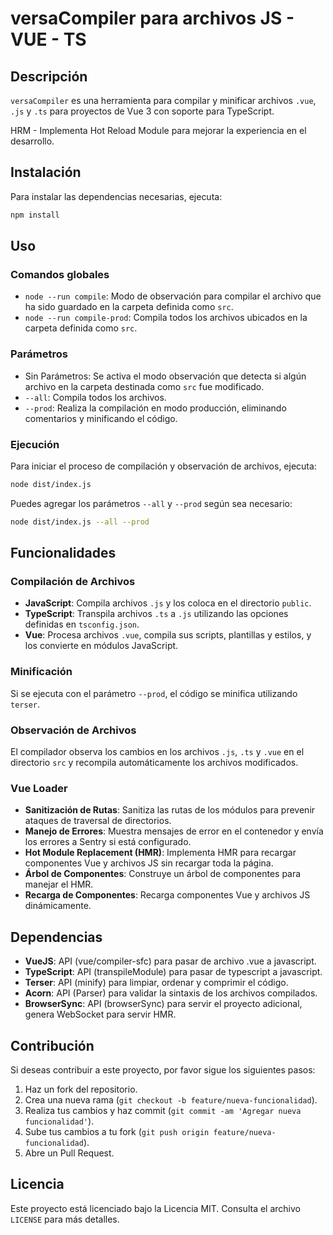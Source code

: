 # versaCompiler para archivos JS - VUE - TS

## Descripción

`versaCompiler` es una herramienta para compilar y minificar archivos `.vue`, `.js` y `.ts` para proyectos de Vue 3 con soporte para TypeScript.

HRM - Implementa Hot Reload Module para mejorar la experiencia en el desarrollo.

## Instalación

Para instalar las dependencias necesarias, ejecuta:

```sh
npm install
```

## Uso

### Comandos globales

- `node --run compile`: Modo de observación para compilar el archivo que ha sido guardado en la carpeta definida como `src`.
- `node --run compile-prod`: Compila todos los archivos ubicados en la carpeta definida como `src`.

### Parámetros

- Sin Parámetros: Se activa el modo observación que detecta si algún archivo en la carpeta destinada como `src` fue modificado.
- `--all`: Compila todos los archivos.
- `--prod`: Realiza la compilación en modo producción, eliminando comentarios y minificando el código.

### Ejecución

Para iniciar el proceso de compilación y observación de archivos, ejecuta:

```sh
node dist/index.js
```

Puedes agregar los parámetros `--all` y `--prod` según sea necesario:

```sh
node dist/index.js --all --prod
```

## Funcionalidades

### Compilación de Archivos

- **JavaScript**: Compila archivos `.js` y los coloca en el directorio `public`.
- **TypeScript**: Transpila archivos `.ts` a `.js` utilizando las opciones definidas en `tsconfig.json`.
- **Vue**: Procesa archivos `.vue`, compila sus scripts, plantillas y estilos, y los convierte en módulos JavaScript.

### Minificación

Si se ejecuta con el parámetro `--prod`, el código se minifica utilizando `terser`.

### Observación de Archivos

El compilador observa los cambios en los archivos `.js`, `.ts` y `.vue` en el directorio `src` y recompila automáticamente los archivos modificados.

### Vue Loader

- **Sanitización de Rutas**: Sanitiza las rutas de los módulos para prevenir ataques de traversal de directorios.
- **Manejo de Errores**: Muestra mensajes de error en el contenedor y envía los errores a Sentry si está configurado.
- **Hot Module Replacement (HMR)**: Implementa HMR para recargar componentes Vue y archivos JS sin recargar toda la página.
- **Árbol de Componentes**: Construye un árbol de componentes para manejar el HMR.
- **Recarga de Componentes**: Recarga componentes Vue y archivos JS dinámicamente.

## Dependencias

- **VueJS**: API (vue/compiler-sfc) para pasar de archivo .vue a javascript.
- **TypeScript**: API (transpileModule) para pasar de typescript a javascript.
- **Terser**: API (minify) para limpiar, ordenar y comprimir el código.
- **Acorn**: API (Parser) para validar la sintaxis de los archivos compilados.
- **BrowserSync**: API (browserSync) para servir el proyecto adicional, genera WebSocket para servir HMR.

## Contribución

Si deseas contribuir a este proyecto, por favor sigue los siguientes pasos:

1. Haz un fork del repositorio.
2. Crea una nueva rama (`git checkout -b feature/nueva-funcionalidad`).
3. Realiza tus cambios y haz commit (`git commit -am 'Agregar nueva funcionalidad'`).
4. Sube tus cambios a tu fork (`git push origin feature/nueva-funcionalidad`).
5. Abre un Pull Request.

## Licencia

Este proyecto está licenciado bajo la Licencia MIT. Consulta el archivo `LICENSE` para más detalles.
